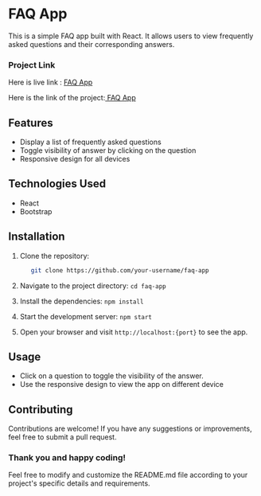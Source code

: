 # FAQ App

This is a simple FAQ app built with React. It allows users to view frequently asked questions and their corresponding answers.

### Project Link

Here is live link : [FAQ App](https://faq-app-buttonhandeling.netlify.app/)

Here is the link of the project:[ FAQ App](https://github.com/Ashique01/faq-chapter-using-buttonHandeling)

## Features

- Display a list of frequently asked questions
- Toggle visibility of answer by clicking on the question
- Responsive design for all devices

## Technologies Used

- React
- Bootstrap

## Installation

1. Clone the repository:

   ```bash
      git clone https://github.com/your-username/faq-app
2. Navigate to the project directory: `cd faq-app`
3. Install the dependencies: `npm install`
4. Start the development server: `npm start`
5. Open your browser and visit `http://localhost:{port}` to see the app.

## Usage
* Click on a question to toggle the visibility of the answer.
* Use the responsive design to view the app on different device

## Contributing
Contributions are welcome! If you have any suggestions or improvements, feel free to submit a pull request.


### Thank you and happy coding!
Feel free to modify and customize the README.md file according to your project's specific details and requirements.



